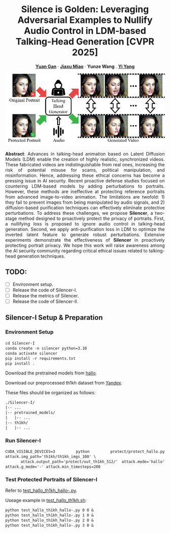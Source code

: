 <div align="center">
    
# Silence is Golden: Leveraging Adversarial Examples to Nullify Audio Control in LDM-based Talking-Head Generation [CVPR 2025]

<a href="https://yuangan.github.io/"><strong>Yuan Gan</strong></a>
·
<a href="https://scholar.google.com/citations?user=kQ-FWd8AAAAJ&hl=zh-CN&oi=ao"><strong>Jiaxu Miao</strong></a>
·
<a><strong>Yunze Wang</strong></a>
.
<a href="https://scholar.google.com/citations?user=RMSuNFwAAAAJ&hl=en"><strong>Yi Yang</strong></a>

<a href="https://github.com/yuangan/Silencer"><img src="./figures/intro.png" style="width: 1225px;"></a>

</div>
<div align="justify">

**Abstract**: Advances in talking-head animation based on Latent Diffusion Models (LDM) enable the creation of highly realistic, synchronized videos. These fabricated videos are indistinguishable from real ones, increasing the risk of potential misuse for scams, political manipulation, and misinformation. Hence, addressing these ethical concerns has become a pressing issue in AI security. Recent proactive defense studies focused on countering LDM-based models by adding perturbations to portraits. However, these methods are ineffective at protecting reference portraits from advanced image-to-video animation. The limitations are twofold: 1) they fail to prevent images from being manipulated by audio signals, and 2) diffusion-based purification techniques can effectively eliminate protective perturbations. To address these challenges, we propose **Silencer**, a two-stage method designed to proactively protect the privacy of portraits. First, a nullifying loss is proposed to ignore audio control in talking-head generation. Second, we apply anti-purification loss in LDM to optimize the inverted latent feature to generate robust perturbations. Extensive experiments demonstrate the effectiveness of **Silencer** in proactively protecting portrait privacy. We hope this work will raise awareness among the AI security community regarding critical ethical issues related to talking-head generation techniques.

## TODO:
- [ ] Environment setup.
- [ ] Release the code of Silencer-I.
- [ ] Release the metrics of Silencer.
- [ ] Release the code of Silencer-II.

## Silencer-I Setup & Preparation

### Environment Setup

```
cd Silencer-I
conda create -n silencer python=3.10
conda activate silencer
pip install -r requirements.txt
pip install .
```
Download the pretrained models from [hallo](https://github.com/fudan-generative-vision/hallo#-download-pretrained-models).

Download our preprocessed th1kh dataset from [Yandex](https://disk.yandex.com/d/OLe6c-cjGWiPgw).

These files should be organized as follows:
```
./Silencer-I/
|-- ...
|-- pretrained_models/
|   |-- ...
|-- th1kh/
|   |-- ...
```

### Run Silencer-I
```
CUDA_VISIBLE_DEVICES=3 python protect/protect_hallo.py attack.img_path='th1kh/th1kh_imgs_100' \
    attack.output_path='protect/out_th1kh_512/' attack.mode='hallo' attack.g_mode='-' attack.min_timesteps=200
```
### Test Protected Portraits of Silencer-I
Refer to [test_hallo_th1kh_hallo-.py](https://github.com/yuangan/Silencer/blob/main/Silencer-I/test_hallo_th1kh_hallo-.py).

Useage example in [test_hallo_th1kh.sh](https://github.com/yuangan/Silencer/blob/main/Silencer-I/test_hallo_th1kh.sh):
```
python test_hallo_th1kh_hallo-.py 0 0 &
python test_hallo_th1kh_hallo-.py 1 0 &
python test_hallo_th1kh_hallo-.py 2 0 &
python test_hallo_th1kh_hallo-.py 3 0 &
```

